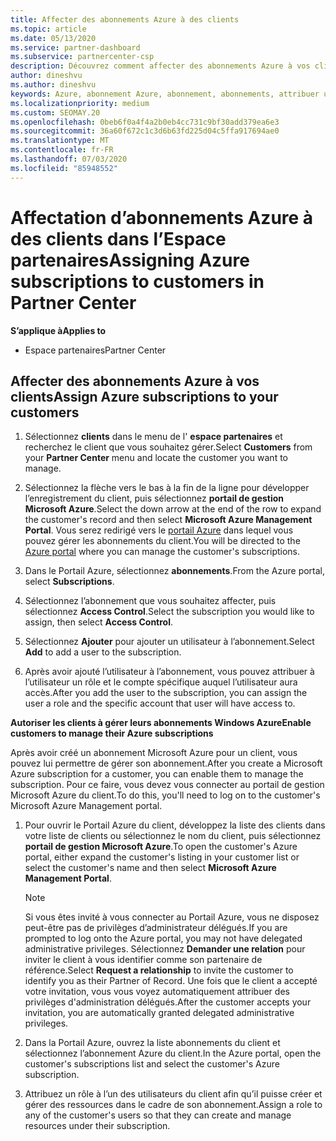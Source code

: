 ```yaml
---
title: Affecter des abonnements Azure à des clients
ms.topic: article
ms.date: 05/13/2020
ms.service: partner-dashboard
ms.subservice: partnercenter-csp
description: Découvrez comment affecter des abonnements Azure à vos clients dans l’espace partenaires et comment permettre aux clients de gérer leurs propres abonnements.
author: dineshvu
ms.author: dineshvu
keywords: Azure, abonnement Azure, abonnement, abonnements, attribuer un abonnement, gérer un abonnement Azure
ms.localizationpriority: medium
ms.custom: SEOMAY.20
ms.openlocfilehash: 0beb6f0a4f4a2b0eb4cc731c9bf30add379ea6e3
ms.sourcegitcommit: 36a60f672c1c3d6b63fd225d04c5ffa917694ae0
ms.translationtype: MT
ms.contentlocale: fr-FR
ms.lasthandoff: 07/03/2020
ms.locfileid: "85948552"
---
```

# <a name="assigning-azure-subscriptions-to-customers-in-partner-center"></a><span data-ttu-id="f7548-104">Affectation d’abonnements Azure à des clients dans l’Espace partenaires</span><span class="sxs-lookup"><span data-stu-id="f7548-104">Assigning Azure subscriptions to customers in Partner Center</span></span>

<span data-ttu-id="f7548-105">**S’applique à**</span><span class="sxs-lookup"><span data-stu-id="f7548-105">**Applies to**</span></span>

- <span data-ttu-id="f7548-106">Espace partenaires</span><span class="sxs-lookup"><span data-stu-id="f7548-106">Partner Center</span></span>

## <a name="assign-azure-subscriptions-to-your-customers"></a><span data-ttu-id="f7548-107">Affecter des abonnements Azure à vos clients</span><span class="sxs-lookup"><span data-stu-id="f7548-107">Assign Azure subscriptions to your customers</span></span>

1. <span data-ttu-id="f7548-108">Sélectionnez **clients** dans le menu de l' **espace partenaires** et recherchez le client que vous souhaitez gérer.</span><span class="sxs-lookup"><span data-stu-id="f7548-108">Select **Customers** from your **Partner Center** menu and locate the customer you want to manage.</span></span>

2. <span data-ttu-id="f7548-109">Sélectionnez la flèche vers le bas à la fin de la ligne pour développer l’enregistrement du client, puis sélectionnez **portail de gestion Microsoft Azure**.</span><span class="sxs-lookup"><span data-stu-id="f7548-109">Select the down arrow at the end of the row to expand the customer's record and then select **Microsoft Azure Management Portal**.</span></span> <span data-ttu-id="f7548-110">Vous serez redirigé vers le [portail Azure](https://portal.azure.com/) dans lequel vous pouvez gérer les abonnements du client.</span><span class="sxs-lookup"><span data-stu-id="f7548-110">You will be directed to the [Azure portal](https://portal.azure.com/) where you can manage the customer's subscriptions.</span></span>

3. <span data-ttu-id="f7548-111">Dans le Portail Azure, sélectionnez **abonnements**.</span><span class="sxs-lookup"><span data-stu-id="f7548-111">From the Azure portal, select **Subscriptions**.</span></span>

4. <span data-ttu-id="f7548-112">Sélectionnez l’abonnement que vous souhaitez affecter, puis sélectionnez **Access Control**.</span><span class="sxs-lookup"><span data-stu-id="f7548-112">Select the subscription you would like to assign, then select **Access Control**.</span></span>

5. <span data-ttu-id="f7548-113">Sélectionnez **Ajouter** pour ajouter un utilisateur à l’abonnement.</span><span class="sxs-lookup"><span data-stu-id="f7548-113">Select **Add** to add a user to the subscription.</span></span> 

6. <span data-ttu-id="f7548-114">Après avoir ajouté l’utilisateur à l’abonnement, vous pouvez attribuer à l’utilisateur un rôle et le compte spécifique auquel l’utilisateur aura accès.</span><span class="sxs-lookup"><span data-stu-id="f7548-114">After you add the user to the subscription, you can assign the user a role and the specific account that user will have access to.</span></span>

<span data-ttu-id="f7548-115">**Autoriser les clients à gérer leurs abonnements Windows Azure**</span><span class="sxs-lookup"><span data-stu-id="f7548-115">**Enable customers to manage their Azure subscriptions**</span></span>

<span data-ttu-id="f7548-116">Après avoir créé un abonnement Microsoft Azure pour un client, vous pouvez lui permettre de gérer son abonnement.</span><span class="sxs-lookup"><span data-stu-id="f7548-116">After you create a Microsoft Azure subscription for a customer, you can enable them to manage the subscription.</span></span> <span data-ttu-id="f7548-117">Pour ce faire, vous devez vous connecter au portail de gestion Microsoft Azure du client.</span><span class="sxs-lookup"><span data-stu-id="f7548-117">To do this, you'll need to log on to the customer's Microsoft Azure Management portal.</span></span> 

1. <span data-ttu-id="f7548-118">Pour ouvrir le Portail Azure du client, développez la liste des clients dans votre liste de clients ou sélectionnez le nom du client, puis sélectionnez **portail de gestion Microsoft Azure**.</span><span class="sxs-lookup"><span data-stu-id="f7548-118">To open the customer's Azure portal, either expand the customer's listing in your customer list or select the customer's name and then select **Microsoft Azure Management Portal**.</span></span>
   > [!NOTE]  
   > <span data-ttu-id="f7548-119">Si vous êtes invité à vous connecter au Portail Azure, vous ne disposez peut-être pas de privilèges d’administrateur délégués.</span><span class="sxs-lookup"><span data-stu-id="f7548-119">If you are prompted to log onto the Azure portal, you may not have delegated administrative privileges.</span></span> <span data-ttu-id="f7548-120">Sélectionnez **Demander une relation** pour inviter le client à vous identifier comme son partenaire de référence.</span><span class="sxs-lookup"><span data-stu-id="f7548-120">Select **Request a relationship** to invite the customer to identify you as their Partner of Record.</span></span> <span data-ttu-id="f7548-121">Une fois que le client a accepté votre invitation, vous vous voyez automatiquement attribuer des privilèges d'administration délégués.</span><span class="sxs-lookup"><span data-stu-id="f7548-121">After the customer accepts your invitation, you are automatically granted delegated administrative privileges.</span></span>

2. <span data-ttu-id="f7548-122">Dans la Portail Azure, ouvrez la liste abonnements du client et sélectionnez l’abonnement Azure du client.</span><span class="sxs-lookup"><span data-stu-id="f7548-122">In the Azure portal, open the customer's subscriptions list and select the customer's Azure subscription.</span></span>

3. <span data-ttu-id="f7548-123">Attribuez un rôle à l’un des utilisateurs du client afin qu’il puisse créer et gérer des ressources dans le cadre de son abonnement.</span><span class="sxs-lookup"><span data-stu-id="f7548-123">Assign a role to any of the customer's users so that they can create and manage resources under their subscription.</span></span>


